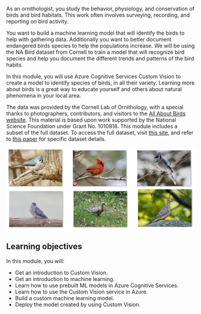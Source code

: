 As an ornithologist, you study the behavior, physiology, and conservation of birds and bird habitats. This work often involves surveying, recording, and reporting on bird activity.

You want to build a machine learning model that will identify the birds to help with gathering data. Additionally you want to better document endangered birds species to help the populations increase. We will be using the NA Bird dataset from Cornell to train a model that will recognize bird species and help you document the different trends and patterns of the bird habits.

In this module, you will use Azure Cognitive Services Custom Vision to create a model to identify species of birds, in all their variety. Learning more about birds is a great way to educate yourself and others about natural phenomena in your local area.

The data was provided by the Cornell Lab of Ornithology, with a special thanks to photographers, contributors, and visitors to the [All About Birds website](https://www.allaboutbirds.org/news/). This material is based upon work supported by the National Science Foundation under Grant No. 1010818. This module includes a subset of the full dataset. To access the full dataset, visit [this site](https://dl.allaboutbirds.org/nabirds), and refer to [this paper](https://www.cv-foundation.org/openaccess/content_cvpr_2015/papers/Horn_Building_a_Bird_2015_CVPR_paper.pdf) for specific dataset details.

![birds](../media/birds.png)

## Learning objectives

In this module, you will:

- Get an introduction to Custom Vision.
- Get an introduction to machine learning.
- Learn how to use prebuilt ML models in Azure Cognitive Services.
- Learn how to use the Custom Vision service in Azure.
- Build a custom machine learning model.
- Deploy the model created by using Custom Vision.
